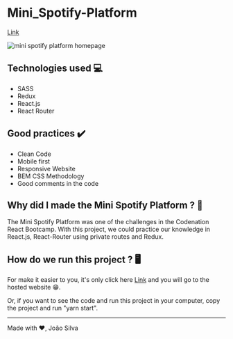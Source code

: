 <h1> Mini_Spotify-Platform </h1>

<a href="https://react-spotify.netlify.app/">Link</a>

<img src="https://i.imgur.com/7Jrbnsf.png" alt="mini spotify platform homepage">

<h2>Technologies used 💻</h2>
<ul>
  <li>SASS</li>
  <li>Redux</li>
  <li>React.js</li>
  <li>React Router</li>
</ul>

<h2>Good practices ✔️</h2>
<ul>
  <li>Clean Code</li>
  <li>Mobile first</li>
  <li>Responsive Website</li>
  <li>BEM CSS Methodology</li>
  <li>Good comments in the code</li>
</ul>

<h2>Why did I made the Mini Spotify Platform ? 🤔</h2>
<p>
  The Mini Spotify Platform was one of the challenges in the Codenation React Bootcamp. With this project, we could practice our knowledge in React.js, React-Router using private routes and Redux.
</p>

<h2>How do we run this project ? 🖥️</h2>
<p>
  For make it easier to you, it's only click here <a href="https://react-spotify.netlify.app/">Link</a> and you will go to the hosted website 😁.

  Or, if you want to see the code and run this project in your computer, copy the project and run "yarn start".
</p>

----------------------------------------------------------------------------
Made with ♥️, João Silva
